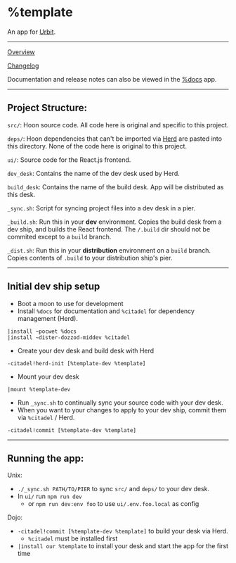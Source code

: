 <!---
    Initial Repository Setup:
    * Replace "template" with the name of your app everywhere in this repo
    * Add your name to LICENSE
    * If you want to use a React.JS frontend, clone https://github.com/urbit/create-landscape-app and copy `create-landscape-app/ts/ui/*` into a directory named `ui/`
      * Otherwise, delete any references to ui/ in _build.sh and README.md
-->

# %template

An app for [Urbit](https://urbit.org).

-----

[Overview](./src/doc/overview.udon)

[Changelog](./src/doc/changelog.udon)

Documentation and release notes can also be viewed in the [%docs](https://github.com/tinnus-napbus/docs-app) app.

-----
## Project Structure:

`src/`: Hoon source code. All code here is original and specific to this project.

`deps/`: Hoon dependencies that can't be imported via [Herd](./src/desk.herd) are pasted into this directory. None of the code here is original to this project.

`ui/`: Source code for the React.js frontend.

`dev_desk`: Contains the name of the dev desk used by Herd.

`build_desk`: Contains the name of the build desk. App will be distributed as this desk.

`_sync.sh`: Script for syncing project files into a dev desk in a pier.

`_build.sh`: Run this in your **dev** environment. Copies the build desk from a dev ship, and builds the React frontend. The `/.build` dir should not be commited except to a `build` branch.

`_dist.sh`: Run this in your **distribution** environment on a `build` branch. Copies contents of `.build` to your distribution ship's pier.

-----

## Initial dev ship setup
* Boot a moon to use for development
* Install `%docs` for documentation and `%citadel` for dependency management (Herd).
```
|install ~pocwet %docs
|install ~dister-dozzod-middev %citadel
```
* Create your dev desk and build desk with Herd
```
-citadel!herd-init [%template-dev %template]
```
* Mount your dev desk
```
|mount %template-dev
```
* Run `_sync.sh` to continually sync your source code with your dev desk.
* When you want to your changes to apply to your dev ship, commit them via `%citadel` / Herd.
```
-citadel!commit [%template-dev %template]
```

-----
## Running the app:

Unix:
* `./_sync.sh PATH/TO/PIER` to sync `src/` and `deps/` to your dev desk.
* In `ui/` run `npm run dev`
  * or `npm run dev:env foo` to use `ui/.env.foo.local` as config

Dojo:
* `-citadel!commit [%template-dev %template]` to build your desk via Herd.
  * `%citadel` must be installed first
* `|install our %template` to install your desk and start the app for the first time
